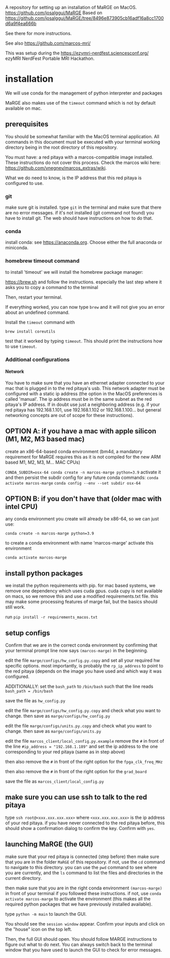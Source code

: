 A repository for setting up an installation of MaRGE on MacOS.
https://github.com/josalggui/MaRGE
Based on https://github.com/josalggui/MaRGE/tree/8496e873905cb16adf16a8cc1700d6a9f4ea666b

See there for more instructions.

See also https://github.com/marcos-mri/

This was setup during the https://ezymri-nerdfest.sciencesconf.org/ ezyMRI NerdFest Portable MRI Hackathon.

# installation
We will use conda for the management of python interpreter and packages 

MaRGE also makes use of the `timeout` command which is not by default available on mac.

## prerequisites
You should be somewhat familiar with the MacOS terminal application.
All commands in this document must be executed with your terminal working directory being
in the root directory of this repository.

You must have: a red pitaya with a marcos-compatible image installed.
These instructions do not cover this process.
Check the marcos wiki here: https://github.com/vnegnev/marcos_extras/wiki.

What we do need to know, is the IP address that this red pitaya is configured to use.

### git
make sure git is installed.
type `git` in the terminal and make sure that there are no error messages.
if it's not installed (git command not found) you have to install git.
The web should have instructions on how to do that.

### conda
install conda: see https://anaconda.org. Choose either the full anaconda or miniconda.

### homebrew timeout command
to install 'timeout' we will install the homebrew package manager:

https://brew.sh and follow the instructions. especially the last step where it asks you to copy a command to the terminal

Then, restart your terminal.

If everything worked, you can now type `brew` and it will not give you an error about an undefined command.

Install the `timeout` command with

`brew install coreutils`

test that it worked by typing `timeout`. This should print the instructions how to use `timeout`.

### Additional configurations
#### Network
You have to make sure that you have an ethernet adapter connected to your mac that is 
plugged in to the red pitaya's usb.
This network adapter must be configured with a static ip address (the option in the MacOS preferences is called 'manual'.
The ip address must be in the same subnet as the red pitaya's IP address.
If in doubt use just a neighboring address (e.g. if your red pitaya has 192.168.1.101, use 192.168.1.102 or 192.168.1.100... but general networking concepts are out of scope for these instructions).


## OPTION A: if you have a mac with apple silicon (M1, M2, M3 based mac)
create an x86-64-based conda environment (bm4d, a mandatory requirement for MaRGE requires this as it is not compiled for the new ARM based M1, M2, M3, M... MAC CPUs)

`CONDA_SUBDIR=osx-64 conda create -n marcos-marge python=3.9`
activate it and then persist the subdir config for any future conda commands:
`conda activate marcos-marge`
`conda config --env --set subdir osx-64`

## OPTION B: if you don't have that (older mac with intel CPU)
any conda environment you create will already be x86-64, so we can just use:

`conda create -n marcos-marge python=3.9`

to create a conda environment with name 'marcos-marge'
activate this environment

`conda activate marcos-marge`

## install python packages
we install the python requirements with pip.
for mac based systems, we remove one dependency which uses cuda gpus.
cuda cupy is not available on macs, so we remove this and use a modified requirements.txt file.
this may make some processing features of marge fail, but the basics should still work.

run `pip install -r requirements_macos.txt`


## setup configs
Confirm that we are in the correct conda environment by confirming that your terminal prompt line now says
`(marcos-marge)` in the beginning.

edit the file 
`marge/configs/hw_config.py.copy`
and set all your required hw specific options.
most importantly, is probably the `rp_ip_address` to point to the red pitaya (depends on the image
you have used and which way it was configured.

ADDITIONALLY: set the `bash_path` to `/bin/bash` such that the line reads
`bash_path = /bin/bash`

save the file as `hw_config.py`

edit the file
`marge/configs/hw_config.py.copy`
and check what you want to change.
then save as `marge/configs/hw_config.py`

edit the file
`marge/configs/units.py.copy`
and check what you want to change.
then save as `marge/configs/units.py`

edit the file
`marcos_client/local_config.py.example`
remove the `#` in front of the line `#ip_address = "192.168.1.189"` and set the ip address to the one corresponding to your red pitaya (same as in step above)

then also remove the `#` in front of the right option for the `fpga_clk_freq_MHz`

then also remove the `#` in front of the right option for the `grad_board`

save the file as `marcos_client/local_config.py`

## make sure you can use ssh to talk to the red pitaya
type `ssh root@<xxx.xxx.xxx.xxx>` where `<xxx.xxx.xxx.xxx>` is the ip address of your red pitaya.
if you have never connected to the red pitaya before, this should show a confirmation dialog to confirm the key. Confirm with `yes`.


## launching MaRGE (the GUI)
make sure that your red pitaya is connected (step before)
then make sure that you are in the folder `MaRGE` of this repository.
if not, use the `cd` command to navigate to this directory.
you can use the `pwd` command to see where you are currently, and the `ls` command to list the files and directories in the current directory.

then make sure that you are in the right conda environment `(marcos-marge)` in front of your terminal if you followed these instructions.
if not, use `conda activate marcos-marge` to activate the environment (this makes all the required python packages that we have previously installed available).

type `python -m main` to launch the GUI.

You should see the `session window` appear.
Confirm your inputs and click on the "house" icon on the top left.

Then, the full GUI should open.
You should follow MARGE instructions to figure out what to do next.
You can always switch back to the terminal window that you have used to launch the GUI to check for error messages.

